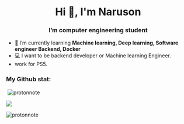 <!-- ### Hi there 👋 -->

<!--
**protonnote/protonnote** is a ✨ _special_ ✨ repository because its `README.md` (this file) appears on your GitHub profile.

Here are some ideas to get you started:

- 🔭 I’m currently working on ...
- 🌱 I’m currently learning ...
- 👯 I’m looking to collaborate on ...
- 🤔 I’m looking for help with ...
- 💬 Ask me about ...
- 📫 How to reach me: ...
- 😄 Pronouns: ...
- ⚡ Fun fact: ...
-->
<h1 align="center">Hi 👋, I'm Naruson</h1>
<h3 align="center">I’m computer engineering student</h3>

- 🌱 I’m currently learning **Machine learning, Deep learning, Software engineer Backend, Docker**
- 💻 I want to be backend developer or Machine learning Engineer.
- work for PS5.
<h3 align="left">My Github stat:</h3>

<p>&nbsp;<img align="center" src="https://github-readme-stats.vercel.app/api?username=protonnote&show_icons=true&locale=en" alt="protonnote" /></p>
<p><img align="center" src="https://github-readme-stats.vercel.app/api/top-langs/?username=protonnote&layout=compact&theme=vision-friendly-dark)](https://github.com/anuraghazra/github-readme-stats" /></p>
<p><img align="center" src="https://github-readme-streak-stats.herokuapp.com/?user=protonnote&" alt="protonnote" /></p>
